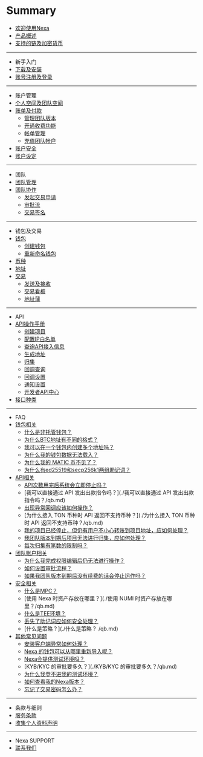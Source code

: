# Summary

* [欢迎使用Nexa](README.md)
* [产品概述](./产品概述/rk.md)
* [支持的链及加密货币](./业务流程/proess.md)

-----
* 新手入门
* [下载及安装](./下载及安装/dw.md)
* [账号注册及登录](./账号注册及登录/login.md)

-----
* 账户管理
* [个人空间及团队空间](./个人空间及团队空间/gr.md)
* [账单及付款](./账单及付款/z1.md)
    * [管理团队版本](./管理团队版本/team-version.md)
    * [开通收费功能](./开通收费功能/enable-payment.md)
    * [帐单管理](./帐单管理/manage.md)
    * [充值团队帐户](./充值团队帐户/recharge.md)
* [账户安全](./账户安全/a1.md)
* [账户设定](./账户设定/a1.md)

-----
* 团队
* [团队管理](./团队管理/a1.md)
* [团队协作](./团队协作/td.md)
    * [发起交易申请](./发起交易申请/fq.md)
    * [审批流](./审批流/spl.md)
    * [交易签名](./交易签名/jy.md)

-----
* 钱包及交易
* [钱包](./钱包/qb.md)
    * [创建钱包](./创建钱包/qb.md)
    * [重新命名钱包](./重新命名钱包/qb.md)
* [币种](./币种/qb.md)
* [地址](./地址/qb.md)
* [交易](./交易/qb.md)
    * [发送及接收](./发送及接收/qb.md)
    * [交易看板](./交易看板/qb.md)
    * [地址薄](./地址薄/qb.md)

-----
* API
* [API操作手册](./API操作手册/qb.md)
    * [创建项目](./创建项目/qb.md)
    * [配置IP白名单](./配置IP白名单/qb.md)
    * [查询API接入信息](./查询API接入信息/qb.md)
    * [生成地址](./生成地址/qb.md)
    * [归集](./歸集/qb.md)
    * [回调查询](./回调查询/qb.md)
    * [回调设置](./回调设置/qb.md)
    * [通知设置](./通知设置/qb.md)
    * [开发者API中心](./开发者API中心/qb.md)
* [接口种类](./接口种类/qb.md)

-----
* FAQ
* [钱包相关](./钱包相关/qb.md)
    * [什么是非托管钱包？](./什么是非托管钱包？/qb.md)
    * [为什么BTC地址有不同的格式？](./为什么BTC地址有不同的格式？/qb.md)
    * [我可以在一个钱包内创建多个地址吗？](./我可以在一个钱包内创建多个地址吗？/qb.md)
    * [为什么我的钱包数据无法载入？](./为什么我的钱包数据无法载入？/qb.md)
    * [为什么我的 MATIC 币不见了？](./为什么我的MATIC币不见了/qb.md)
    * [为什么有ed25519和secp256k1两组助记词？](./为什么有ed25519和secp256k1两组助记词？/qb.md)
* [API相关](./API相关/qb..md)
    * [API次数用完后系统会立即停止吗？](./API次数用完后系统会立即停止吗？/qb.md)
    * [我可以直接通过 API 发出出款指令吗？](./我可以直接通过 API 发出出款指令吗？/qb.md)
    * [出现异常回调应该如何操作？](./出现异常回调应该如何操作？/qb.md)
    * [为什么接入 TON 币种时 API 返回不支持币种？](./为什么接入 TON 币种时 API 返回不支持币种？/qb.md)
    * [我的项目已经停止，但仍有用户不小心转账到项目地址，应如何处理？](./我的项目已经停止，但仍有用户不小心转账到项目地址，应如何处理？/qb.md)
    * [我团队版本到期后项目无法进行归集，应如何处理？](./我团队版本到期后项目无法进行归集，应如何处理？/qb.md)
    * [每次归集有笔数的限制吗？](./每次归集有笔数的限制吗？/qb.md)
* [团队账户相关](./团队账户相关/qb.md)
    * [为什么我完成权限编辑后仍无法进行操作？](./为什么我完成权限编辑后仍无法进行操作？/qb.md)
    * [如何设置审批流程？](./如何设置审批流程？/qb.md)
    * [如果我团队版本到期后没有续费的话会停止运作吗？](./如果我团队版本到期后没有续费的话会停止运作吗？/qb.md)
* [安全相关](./安全相关/qb.md)
    * [什么是MPC？](./什么是MPC？/qb.md)
    * [使用 Nexa 时资产存放在哪里？](./使用 NUMI 时资产存放在哪里？/qb.md)
    * [什么是TEE环境？](./什么是TEE环境？/qb.md)
    * [丢失了助记词应如何安全处理？](./丢失了助记词应如何安全处理？/qb.md)
    * [什么是策略？](./什么是策略？ /qb.md)
* [其他常见问题](./其他常见问题/qb.md)
    * [安装客户端异常如何处理？](./安装客户端异常如何处理？/qb.md)
    * [Nexa 的钱包可以从哪里重新导入呢？](./NUMI的钱包可以从哪里重新导入呢？/qb.md)
    * [Nexa会提供测试环境吗？](./NUMI会提供测试环境吗？/qb.md)
    * [KYB/KYC 的审批要多久？](./KYB/KYC 的审批要多久？/qb.md)
    * [为什么我登不进我的测试环境？](./为什么我登不进我的测试环境？/qb.md)
    * [如何查看我的Nexa版本？](./如何查看我的NUMI版本？/qb.md)
    * [忘记了交易密码怎么办？](./忘记了交易密码怎么办？/qb.md)

-----
* 条款与细则
* [服务条款](./服务条款/qb.md)
* [收集个人资料声明](./收集个人资料声明/qb.md)

-----
* Nexa SUPPORT
* [联系我们](./联系我们/qb.md)

